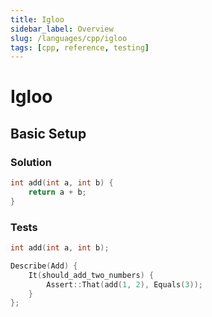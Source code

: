 ```yaml
---
title: Igloo
sidebar_label: Overview
slug: /languages/cpp/igloo
tags: [cpp, reference, testing]
---
```


# Igloo

## Basic Setup

### Solution

```cpp
int add(int a, int b) {
    return a + b;
}
```

### Tests

```cpp
int add(int a, int b);

Describe(Add) {
    It(should_add_two_numbers) {
        Assert::That(add(1, 2), Equals(3));
    }
};
```

<!--
TODO: Finish this reference
TODO: Add tutorial and link to it
TODO: Add any recipes and link to them

We use patched Igloo. [changes](https://github.com/joakimkarlsson/igloo/compare/master...codewars:codewars)
Assertion Library [snowhouse v3.1.1](https://github.com/banditcpp/snowhouse/releases/tag/v3.1.1).
Igloo's website is no longer available, use https://web.archive.org/web/20161217124718/http://igloo-testing.org/
-->
